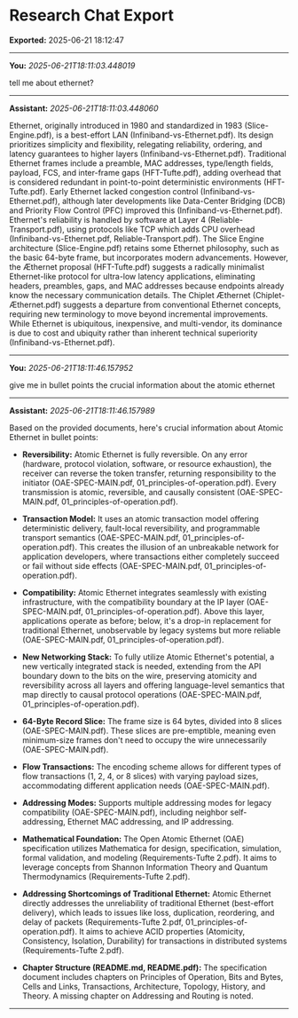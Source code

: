 # Research Chat Export

**Exported:** 2025-06-21 18:12:47

---

**You:** _2025-06-21T18:11:03.448019_

tell me about ethernet?

---

**Assistant:** _2025-06-21T18:11:03.448060_

Ethernet, originally introduced in 1980 and standardized in 1983 (Slice-Engine.pdf), is a best-effort LAN (Infiniband-vs-Ethernet.pdf).  Its design prioritizes simplicity and flexibility,  relegating reliability, ordering, and latency guarantees to higher layers (Infiniband-vs-Ethernet.pdf).  Traditional Ethernet frames include a preamble, MAC addresses, type/length fields, payload, FCS, and inter-frame gaps (HFT-Tufte.pdf), adding overhead that is considered redundant in point-to-point deterministic environments (HFT-Tufte.pdf).  Early Ethernet lacked congestion control (Infiniband-vs-Ethernet.pdf), although later developments like Data-Center Bridging (DCB) and Priority Flow Control (PFC) improved this (Infiniband-vs-Ethernet.pdf).  Ethernet's reliability is handled by software at Layer 4 (Reliable-Transport.pdf), using protocols like TCP which adds CPU overhead (Infiniband-vs-Ethernet.pdf, Reliable-Transport.pdf).  The Slice Engine architecture (Slice-Engine.pdf) retains some Ethernet philosophy, such as the basic 64-byte frame, but incorporates modern advancements.  However,  the Æthernet proposal (HFT-Tufte.pdf) suggests a radically minimalist Ethernet-like protocol for ultra-low latency applications, eliminating headers, preambles, gaps, and MAC addresses because endpoints already know the necessary communication details.  The Chiplet Æthernet (Chiplet-Æthernet.pdf)  suggests a departure from conventional Ethernet concepts, requiring new terminology to move beyond incremental improvements.  While Ethernet is ubiquitous, inexpensive, and multi-vendor, its dominance is due to cost and ubiquity rather than inherent technical superiority (Infiniband-vs-Ethernet.pdf).


---

**You:** _2025-06-21T18:11:46.157952_

give me in bullet points the crucial information about the atomic ethernet

---

**Assistant:** _2025-06-21T18:11:46.157989_

Based on the provided documents, here's crucial information about Atomic Ethernet in bullet points:

* **Reversibility:** Atomic Ethernet is fully reversible.  On any error (hardware, protocol violation, software, or resource exhaustion), the receiver can reverse the token transfer, returning responsibility to the initiator (OAE-SPEC-MAIN.pdf, 01_principles-of-operation.pdf).  Every transmission is atomic, reversible, and causally consistent (OAE-SPEC-MAIN.pdf, 01_principles-of-operation.pdf).

* **Transaction Model:**  It uses an atomic transaction model offering deterministic delivery, fault-local reversibility, and programmable transport semantics (OAE-SPEC-MAIN.pdf, 01_principles-of-operation.pdf).  This creates the illusion of an unbreakable network for application developers, where transactions either completely succeed or fail without side effects (OAE-SPEC-MAIN.pdf, 01_principles-of-operation.pdf).

* **Compatibility:** Atomic Ethernet integrates seamlessly with existing infrastructure, with the compatibility boundary at the IP layer (OAE-SPEC-MAIN.pdf, 01_principles-of-operation.pdf). Above this layer, applications operate as before; below, it's a drop-in replacement for traditional Ethernet, unobservable by legacy systems but more reliable (OAE-SPEC-MAIN.pdf, 01_principles-of-operation.pdf).

* **New Networking Stack:**  To fully utilize Atomic Ethernet's potential, a new vertically integrated stack is needed, extending from the API boundary down to the bits on the wire, preserving atomicity and reversibility across all layers and offering language-level semantics that map directly to causal protocol operations (OAE-SPEC-MAIN.pdf, 01_principles-of-operation.pdf).

* **64-Byte Record Slice:** The frame size is 64 bytes, divided into 8 slices (OAE-SPEC-MAIN.pdf).  These slices are pre-emptible, meaning even minimum-size frames don't need to occupy the wire unnecessarily (OAE-SPEC-MAIN.pdf).

* **Flow Transactions:**  The encoding scheme allows for different types of flow transactions (1, 2, 4, or 8 slices) with varying payload sizes, accommodating different application needs (OAE-SPEC-MAIN.pdf).

* **Addressing Modes:** Supports multiple addressing modes for legacy compatibility (OAE-SPEC-MAIN.pdf), including neighbor self-addressing, Ethernet MAC addressing, and IP addressing.

* **Mathematical Foundation:** The Open Atomic Ethernet (OAE) specification utilizes Mathematica for design, specification, simulation, formal validation, and modeling (Requirements-Tufte 2.pdf).  It aims to leverage concepts from Shannon Information Theory and Quantum Thermodynamics (Requirements-Tufte 2.pdf).

* **Addressing Shortcomings of Traditional Ethernet:**  Atomic Ethernet directly addresses the unreliability of traditional Ethernet (best-effort delivery), which leads to issues like loss, duplication, reordering, and delay of packets (Requirements-Tufte 2.pdf, 01_principles-of-operation.pdf).  It aims to achieve ACID properties (Atomicity, Consistency, Isolation, Durability) for transactions in distributed systems (Requirements-Tufte 2.pdf).


* **Chapter Structure (README.md, README.pdf):**  The specification document includes chapters on Principles of Operation, Bits and Bytes, Cells and Links, Transactions, Architecture, Topology, History, and Theory.  A missing chapter on Addressing and Routing is noted.


---

